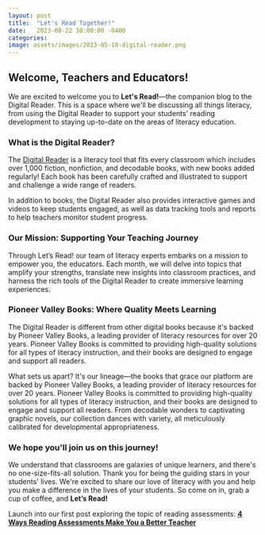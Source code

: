 ```yaml
---
layout: post
title:  "Let's Read Together!"
date:   2023-08-22 10:00:00 -0400
categories:
image: assets/images/2023-05-10-digital-reader.png
---
```


## Welcome, Teachers and Educators!
We are excited to welcome you to **Let's Read!**—the companion blog to the Digital Reader. This is a space where we'll be discussing all things literacy, from using the Digital Reader to support your students' reading development to staying up-to-date on the areas of literacy education.

### What is the Digital Reader?
The <a href="https://www.digitalreader.com/">Digital Reader</a> is a literacy tool that fits every classroom which includes over 1,000 fiction, nonfiction, and decodable books, with new books added regularly! Each book has been carefully crafted and illustrated to support and challenge a wide range of readers.

In addition to books, the Digital Reader also provides interactive games and videos to keep students engaged, as well as data tracking tools and reports to help teachers monitor student progress.

### Our Mission: Supporting Your Teaching Journey
Through Let’s Read! our team of literacy experts embarks on a mission to empower you, the educators. Each month, we will delve into topics that amplify your strengths, translate new insights into classroom practices, and harness the rich tools of the Digital Reader to create immersive learning experiences.

### Pioneer Valley Books: Where Quality Meets Learning
The Digital Reader is different from other digital books because it's backed by Pioneer Valley Books, a leading provider of literacy resources for over 20 years. Pioneer Valley Books is committed to providing high-quality solutions for all types of literacy instruction, and their books are designed to engage and support all readers.

What sets us apart? It's our lineage—the books that grace our platform are backed by Pioneer Valley Books, a leading provider of literacy resources for over 20 years. Pioneer Valley Books is committed to providing high-quality solutions for all types of literacy instruction, and their books are designed to engage and support all readers. From decodable wonders to captivating graphic novels, our collection dances with variety, all meticulously calibrated for developmental appropriateness.

### We hope you'll join us on this journey!
We understand that classrooms are galaxies of unique learners, and there's no one-size-fits-all solution. Thank you for being the guiding stars in your students' lives. We're excited to share our love of literacy with you and help you make a difference in the lives of your students. So come on in, grab a cup of coffee, and **Let’s Read!**


Launch into our first post exploring the topic of reading assessments: **<a href="{{ site.baseurl }}{% post_url 2023-08-16-4-ways-reading-assessments-make-you-a-better-teacher %}">4 Ways Reading Assessments Make You a Better Teacher</a>**

